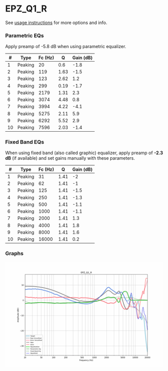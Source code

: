 # EPZ_Q1_R
See [usage instructions](https://github.com/jaakkopasanen/AutoEq#usage) for more options and info.

### Parametric EQs
Apply preamp of -5.8 dB when using parametric equalizer.

|   # | Type    |   Fc (Hz) |    Q |   Gain (dB) |
|-----|---------|-----------|------|-------------|
|   1 | Peaking |        20 | 0.6  |        -1.8 |
|   2 | Peaking |       119 | 1.63 |        -1.5 |
|   3 | Peaking |       123 | 2.62 |         1.2 |
|   4 | Peaking |       299 | 0.19 |        -1.7 |
|   5 | Peaking |      2179 | 1.31 |         2.3 |
|   6 | Peaking |      3074 | 4.48 |         0.8 |
|   7 | Peaking |      3994 | 4.22 |        -4.1 |
|   8 | Peaking |      5275 | 2.11 |         5.9 |
|   9 | Peaking |      6292 | 5.52 |         2.9 |
|  10 | Peaking |      7596 | 2.03 |        -1.4 |

### Fixed Band EQs
When using fixed band (also called graphic) equalizer, apply preamp of **-2.3 dB** (if available) and set gains manually with these parameters.

|   # | Type    |   Fc (Hz) |    Q |   Gain (dB) |
|-----|---------|-----------|------|-------------|
|   1 | Peaking |        31 | 1.41 |        -2   |
|   2 | Peaking |        62 | 1.41 |        -1   |
|   3 | Peaking |       125 | 1.41 |        -1.5 |
|   4 | Peaking |       250 | 1.41 |        -1.3 |
|   5 | Peaking |       500 | 1.41 |        -1.1 |
|   6 | Peaking |      1000 | 1.41 |        -1.1 |
|   7 | Peaking |      2000 | 1.41 |         1.3 |
|   8 | Peaking |      4000 | 1.41 |         1.8 |
|   9 | Peaking |      8000 | 1.41 |         1.6 |
|  10 | Peaking |     16000 | 1.41 |         0.2 |

### Graphs
![](./EPZ_Q1_R.png)
